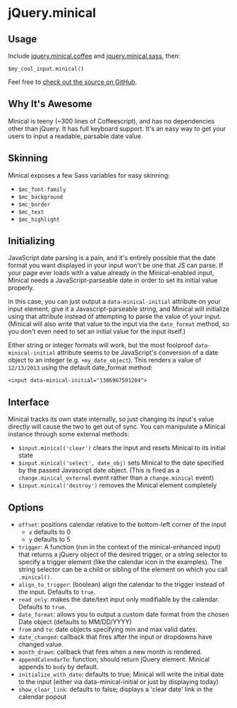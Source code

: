 # jQuery.minical

## Usage

Include [jquery.minical.coffee](https://github.com/camerond/jquery-minical/blob/master/source/javascripts/jquery.minical.js.coffee) and [jquery.minical.sass](https://github.com/camerond/jquery-minical/blob/master/source/stylesheets/jquery.minical.css.sass), then:

`$my_cool_input.minical()`

Feel free to [check out the source on GitHub](https://github.com/camerond/jquery-minical).

## Why It's Awesome

Minical is teeny (~300 lines of Coffeescript), and has no dependencies other than jQuery. It has full keyboard support. It's an easy way to get your users to input a readable, parsable date value.

## Skinning

Minical exposes a few Sass variables for easy skinning:

- `$mc_font-family`
- `$mc_background`
- `$mc_border`
- `$mc_text`
- `$mc_highlight`

## Initializing

JavaScript date parsing is a pain, and it's entirely possible that the date format you want displayed in your input won't be one that JS can parse. If your page ever loads with a value already in the Minical-enabled input, Minical needs a JavaScript-parseable date in order to set its initial value properly.

In this case, you can just output a `data-minical-initial` attribute on your input element, give it a Javascript-parseable string, and Minical will initialize using that attribute instead of attempting to parse the value of your input. (Minical will also write that value to the input via the `date_format` method, so you don't even need to set an initial value for the input itself.)

Either string or integer formats will work, but the most foolproof `data-minical-initial` attribute seems to be JavaScript's conversion of a date object to an integer (e.g. `+my_date_object`). This renders a value of `12/13/2013` using the default date_format method:

```
<input data-minical-initial="1386967591204">
```

## Interface

Minical tracks its own state internally, so just changing its input's value directly will cause the two to get out of sync. You can manipulate a Minical instance through some external methods:

- `$input.minical('clear')` clears the input and resets Minical to its initial state
- `$input.minical('select', date_obj)` sets Minical to the date specified by the passed Javascript date object. (This is fired as a `change.minical_external` event rather than a `change.minical` event)
- `$input.minical('destroy')` removes the Minical element completely

## Options

- `offset`: positions calendar relative to the bottom-left corner of the input
  - `x` defaults to 0
  - `y` defaults to 5
- `trigger`: A function (run in the context of the minical-enhanced input) that returns a jQuery object of the desired trigger, or a string selector to specify a trigger element (like the calendar icon in the examples). The string selector can be a child or sibling of the element on which you call `.minical()`.
- `align_to_trigger`: (boolean) align the calendar to the trigger instead of the input. Defaults to `true`.
- `read_only`: makes the date/text input only modifiable by the calendar. Defaults to `true`.
- `date_format`: allows you to output a custom date format from the chosen Date object (defaults to MM/DD/YYYY)
- `from` and `to`: date objects specifying min and max valid dates.
- `date_changed`: callback that fires after the input or dropdowns have changed value.
- `month_drawn`: callback that fires when a new month is rendered.
- `appendCalendarTo`: function; should return jQuery element. Minical appends to `body` by default.
- `initialize_with_date`: defaults to true; Minical will write the initial date to the input (either via data-minical-initial or just by displaying today)
- `show_clear_link`: defaults to false; displays a 'clear date' link in the calendar popout


